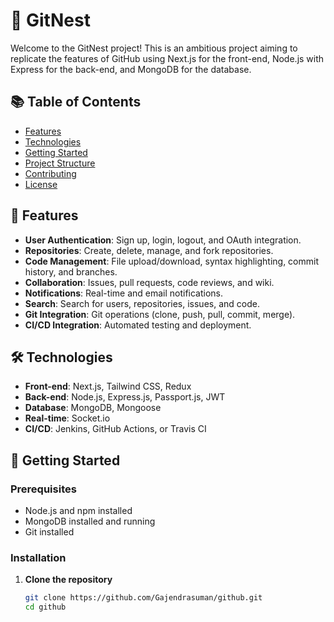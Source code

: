 # 🚀 GitNest

Welcome to the GitNest project! This is an ambitious project aiming to replicate the features of GitHub using Next.js for the front-end, Node.js with Express for the back-end, and MongoDB for the database.

## 📚 Table of Contents

- [Features](#features)
- [Technologies](#technologies)
- [Getting Started](#getting-started)
- [Project Structure](#project-structure)
- [Contributing](#contributing)
- [License](#license)

## 🌟 Features

- **User Authentication**: Sign up, login, logout, and OAuth integration.
- **Repositories**: Create, delete, manage, and fork repositories.
- **Code Management**: File upload/download, syntax highlighting, commit history, and branches.
- **Collaboration**: Issues, pull requests, code reviews, and wiki.
- **Notifications**: Real-time and email notifications.
- **Search**: Search for users, repositories, issues, and code.
- **Git Integration**: Git operations (clone, push, pull, commit, merge).
- **CI/CD Integration**: Automated testing and deployment.

## 🛠️ Technologies

- **Front-end**: Next.js, Tailwind CSS, Redux
- **Back-end**: Node.js, Express.js, Passport.js, JWT
- **Database**: MongoDB, Mongoose
- **Real-time**: Socket.io
- **CI/CD**: Jenkins, GitHub Actions, or Travis CI

## 🏁 Getting Started

### Prerequisites

- Node.js and npm installed
- MongoDB installed and running
- Git installed

### Installation

1. **Clone the repository**

   ```sh
   git clone https://github.com/Gajendrasuman/github.git
   cd github
